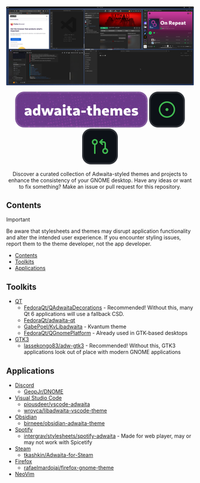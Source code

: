 <div align="center">

![Preview of various themed apps along with Nautilus file manager for reference](https://raw.githubusercontent.com/intergrav/adwaita-themes/main/.github/static/preview-no-card.png)

[![adwaita-themes](/.github/static/header.svg)](https://github.com/intergrav/adwaita-themes) [![issues](/.github/static/issues.svg)](https://github.com/intergrav/adwaita-themes/issues) [![pull requests](/.github/static/prs.svg)](https://github.com/intergrav/adwaita-themes/pulls)

Discover a curated collection of Adwaita-styled themes and projects to enhance the consistency of your GNOME desktop. Have any ideas or want to fix something? Make an issue or pull request for this repository.

</div>

## Contents

> [!IMPORTANT]
> Be aware that stylesheets and themes may disrupt application functionality and alter the intended user experience. If you encounter styling issues, report them to the theme developer, not the app developer.

- [Contents](#contents)
- [Toolkits](#toolkits)
- [Applications](#applications)

## Toolkits

- [QT](https://www.qt.io/)
  - [FedoraQt/QAdwaitaDecorations](https://github.com/FedoraQt/QAdwaitaDecorations) - Recommended! Without this, many Qt 6 applications will use a fallback CSD.
  - [FedoraQt/adwaita-qt](https://github.com/FedoraQt/adwaita-qt)
  - [GabePoel/KvLibadwaita](https://github.com/GabePoel/KvLibadwaita) - Kvantum theme
  - [FedoraQt/QGnomePlatform](https://github.com/FedoraQt/QGnomePlatform) - Already used in GTK-based desktops
- [GTK3](https://docs.gtk.org/gtk3/)
  - [lassekongo83/adw-gtk3](https://github.com/lassekongo83/adw-gtk3) - Recommended! Without this, GTK3 applications look out of place with modern GNOME applications

## Applications

- [Discord](https://discord.com/)
  - [GeopJr/DNOME](https://github.com/GeopJr/DNOME)
- [Visual Studio Code](https://code.visualstudio.com/)
  - [piousdeer/vscode-adwaita](https://github.com/piousdeer/vscode-adwaita)
  - [wroyca/libadwaita-vscode-theme](https://github.com/wroyca/libadwaita-vscode-theme)
- [Obsidian](https://obsidian.md/)
  - [birneee/obsidian-adwaita-theme](https://github.com/birneee/obsidian-adwaita-theme)
- [Spotify](https://open.spotify.com)
  - [intergrav/stylesheets/spotify-adwaita](https://github.com/intergrav/stylesheets/tree/main/spotify-adwaita) - Made for web player, may or may not work with Spicetify
- [Steam](steampowered.com)
  - [tkashkin/Adwaita-for-Steam](https://github.com/tkashkin/Adwaita-for-Steam)
- [Firefox](https://www.mozilla.org/en-US/firefox/new/)
  - [rafaelmardojai/firefox-gnome-theme](https://github.com/rafaelmardojai/firefox-gnome-theme)
- [NeoVim](https://github.com/Mofiqul/adwaita.nvim)
